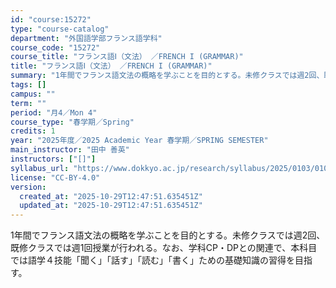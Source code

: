```yaml
---
id: "course:15272"
type: "course-catalog"
department: "外国語学部フランス語学科"
course_code: "15272"
course_title: "フランス語Ⅰ（文法） ／FRENCH I (GRAMMAR)"
title: "フランス語Ⅰ（文法） ／FRENCH I (GRAMMAR)"
summary: "1年間でフランス語文法の概略を学ぶことを目的とする。未修クラスでは週2回、既修クラスでは週1回授業が行われる。なお、学科CP・DPとの関連で、本科目では語学４技能「聞く」「話す」「読む」「書く」ための基礎知識の習得を目指す。"
tags: []
campus: ""
term: ""
period: "月4／Mon 4"
course_type: "春学期／Spring"
credits: 1
year: "2025年度／2025 Academic Year 春学期／SPRING SEMESTER"
main_instructor: "田中 善英"
instructors: ["[]"]
syllabus_url: "https://www.dokkyo.ac.jp/research/syllabus/2025/0103/0103_15272_ja_JP.html"
license: "CC-BY-4.0"
version:
  created_at: "2025-10-29T12:47:51.635451Z"
  updated_at: "2025-10-29T12:47:51.635451Z"
---
```

1年間でフランス語文法の概略を学ぶことを目的とする。未修クラスでは週2回、既修クラスでは週1回授業が行われる。なお、学科CP・DPとの関連で、本科目では語学４技能「聞く」「話す」「読む」「書く」ための基礎知識の習得を目指す。

